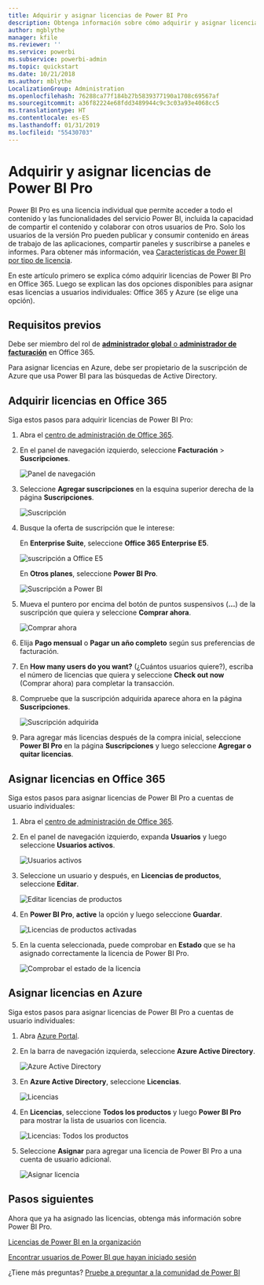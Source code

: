 ```yaml
---
title: Adquirir y asignar licencias de Power BI Pro
description: Obtenga información sobre cómo adquirir y asignar licencias de Power BI Pro para que los usuarios puedan acceder a todo el contenido y las funcionalidades del servicio Power BI.
author: mgblythe
manager: kfile
ms.reviewer: ''
ms.service: powerbi
ms.subservice: powerbi-admin
ms.topic: quickstart
ms.date: 10/21/2018
ms.author: mblythe
LocalizationGroup: Administration
ms.openlocfilehash: 76288ca77f184b27b5839377190a1708c69567af
ms.sourcegitcommit: a36f82224e68fdd3489944c9c3c03a93e4068cc5
ms.translationtype: HT
ms.contentlocale: es-ES
ms.lasthandoff: 01/31/2019
ms.locfileid: "55430703"
---
```

# <a name="purchase-and-assign-power-bi-pro-licenses"></a>Adquirir y asignar licencias de Power BI Pro

Power BI Pro es una licencia individual que permite acceder a todo el contenido y las funcionalidades del servicio Power BI, incluida la capacidad de compartir el contenido y colaborar con otros usuarios de Pro. Solo los usuarios de la versión Pro pueden publicar y consumir contenido en áreas de trabajo de las aplicaciones, compartir paneles y suscribirse a paneles e informes. Para obtener más información, vea [Características de Power BI por tipo de licencia](service-features-license-type.md).

En este artículo primero se explica cómo adquirir licencias de Power BI Pro en Office 365. Luego se explican las dos opciones disponibles para asignar esas licencias a usuarios individuales: Office 365 y Azure (se elige una opción).

## <a name="prerequisites"></a>Requisitos previos

Debe ser miembro del rol de [**administrador global** o **administrador de facturación**](https://support.office.com/article/about-office-365-admin-roles-da585eea-f576-4f55-a1e0-87090b6aaa9d) en Office 365.

Para asignar licencias en Azure, debe ser propietario de la suscripción de Azure que usa Power BI para las búsquedas de Active Directory.

## <a name="purchase-licenses-in-office-365"></a>Adquirir licencias en Office 365

Siga estos pasos para adquirir licencias de Power BI Pro:

1. Abra el [centro de administración de Office 365](https://portal.office.com/adminportal/home#/homepage).

2. En el panel de navegación izquierdo, seleccione **Facturación**  > **Suscripciones**.

    ![Panel de navegación](media/service-admin-purchasing-power-bi-pro/service-purchasing-power-bi-pro-01.png)

3. Seleccione **Agregar suscripciones** en la esquina superior derecha de la página **Suscripciones**.

    ![Suscripción](media/service-admin-purchasing-power-bi-pro/service-purchasing-power-bi-pro-02.png)

4. Busque la oferta de suscripción que le interese:

    En **Enterprise Suite**, seleccione **Office 365 Enterprise E5**.

    ![suscripción a Office E5](media/service-admin-purchasing-power-bi-pro/service-purchasing-power-bi-pro-03.png)

    En **Otros planes**, seleccione **Power BI Pro**.

    ![Suscripción a Power BI](media/service-admin-purchasing-power-bi-pro/service-purchasing-power-bi-pro-04.png)

5. Mueva el puntero por encima del botón de puntos suspensivos (**...**) de la suscripción que quiera y seleccione **Comprar ahora**.

    ![Comprar ahora](media/service-admin-purchasing-power-bi-pro/service-purchasing-power-bi-pro-05.png)

6. Elija **Pago mensual** o **Pagar un año completo** según sus preferencias de facturación.

7. En **How many users do you want?** (¿Cuántos usuarios quiere?), escriba el número de licencias que quiera y seleccione **Check out now** (Comprar ahora) para completar la transacción.

8. Compruebe que la suscripción adquirida aparece ahora en la página **Suscripciones**.

   ![Suscripción adquirida](media/service-admin-purchasing-power-bi-pro/service-purchasing-power-bi-pro-06.png)

9. Para agregar más licencias después de la compra inicial, seleccione **Power BI Pro** en la página **Suscripciones** y luego seleccione **Agregar o quitar licencias**.

## <a name="assign-licenses-in-office-365"></a>Asignar licencias en Office 365

Siga estos pasos para asignar licencias de Power BI Pro a cuentas de usuario individuales:

1. Abra el [centro de administración de Office 365](https://portal.office.com/adminportal/home#/homepage).

2. En el panel de navegación izquierdo, expanda **Usuarios** y luego seleccione **Usuarios activos**.

    ![Usuarios activos](media/service-admin-purchasing-power-bi-pro/service-assigning-power-bi-pro-licenses-05.png)

3. Seleccione un usuario y después, en **Licencias de productos**, seleccione **Editar**.

    ![Editar licencias de productos](media/service-admin-purchasing-power-bi-pro/service-assigning-power-bi-pro-licenses-06.png)

4. En **Power BI Pro**, **active** la opción y luego seleccione **Guardar**.

    ![Licencias de productos activadas](media/service-admin-purchasing-power-bi-pro/service-assigning-power-bi-pro-licenses-07.png)

5. En la cuenta seleccionada, puede comprobar en **Estado** que se ha asignado correctamente la licencia de Power BI Pro.

    ![Comprobar el estado de la licencia](media/service-admin-purchasing-power-bi-pro/service-assigning-power-bi-pro-licenses-08.png)

## <a name="assign-licenses-in-azure"></a>Asignar licencias en Azure

Siga estos pasos para asignar licencias de Power BI Pro a cuentas de usuario individuales:

1. Abra [Azure Portal](https://ms.portal.azure.com/#@microsoft.onmicrosoft.com/dashboard/private/39bc3cf7-31a4-43f6-954c-f2d69ca2f0).

2. En la barra de navegación izquierda, seleccione **Azure Active Directory**.

    ![Azure Active Directory](media/service-admin-purchasing-power-bi-pro/service-assigning-power-bi-pro-licenses-01.png)

3. En **Azure Active Directory**, seleccione **Licencias**.

    ![Licencias](media/service-admin-purchasing-power-bi-pro/service-assigning-power-bi-pro-licenses-02.png)

4. En **Licencias**, seleccione **Todos los productos** y luego **Power BI Pro** para mostrar la lista de usuarios con licencia.

    ![Licencias: Todos los productos](media/service-admin-purchasing-power-bi-pro/service-assigning-power-bi-pro-licenses-03.png)

5. Seleccione **Asignar** para agregar una licencia de Power BI Pro a una cuenta de usuario adicional.

    ![Asignar licencia](media/service-admin-purchasing-power-bi-pro/service-assigning-power-bi-pro-licenses-04.png)

## <a name="next-steps"></a>Pasos siguientes

Ahora que ya ha asignado las licencias, obtenga más información sobre Power BI Pro.

[Licencias de Power BI en la organización](service-admin-licensing-organization.md)

[Encontrar usuarios de Power BI que hayan iniciado sesión](service-admin-access-usage.md)

¿Tiene más preguntas? [Pruebe a preguntar a la comunidad de Power BI](https://community.powerbi.com/)
